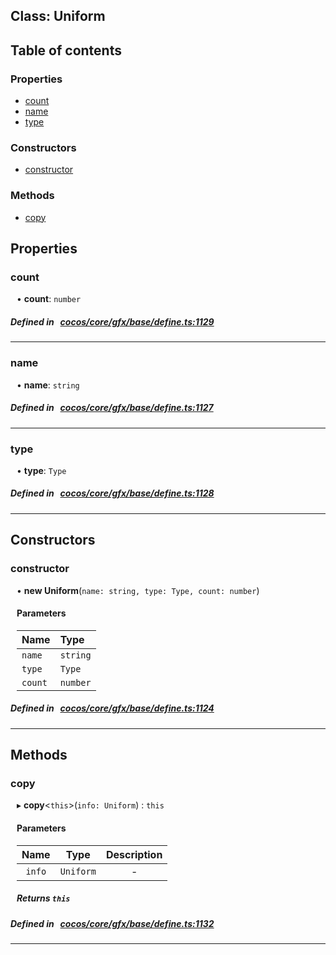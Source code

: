 
## Class: Uniform





<div class="table-of-content">
<h2>Table of contents</h2>


### Properties

- [ count](#count)
- [ name](#name)
- [ type](#type)

### Constructors

- [ constructor](#constructor)

### Methods

- [ copy](#copy)
</div>

## Properties


### count
<div style="margin-left: 10px;">




•  **count**:
`number` 
</div>

##### Defined in &nbsp;   [cocos/core/gfx/base/define.ts:1129](https://github.com/cocos-creator/engine/blob/c7bf6b8a9/cocos/core/gfx/base/define.ts#L1129)&nbsp;


___


### name
<div style="margin-left: 10px;">




•  **name**:
`string` 
</div>

##### Defined in &nbsp;   [cocos/core/gfx/base/define.ts:1127](https://github.com/cocos-creator/engine/blob/c7bf6b8a9/cocos/core/gfx/base/define.ts#L1127)&nbsp;


___


### type
<div style="margin-left: 10px;">




•  **type**:
`Type` 
</div>

##### Defined in &nbsp;   [cocos/core/gfx/base/define.ts:1128](https://github.com/cocos-creator/engine/blob/c7bf6b8a9/cocos/core/gfx/base/define.ts#L1128)&nbsp;


___

<!---->
## Constructors


### constructor
<div style="margin-left: 10px;">

• **new Uniform**(`name: string, type: Type, count: number`)

#### Parameters

| Name | Type |
| :------ | :------ |
| `name` | `string` |
| `type` | `Type` |
| `count` | `number` |
</div>

##### Defined in &nbsp;   [cocos/core/gfx/base/define.ts:1124](https://github.com/cocos-creator/engine/blob/c7bf6b8a9/cocos/core/gfx/base/define.ts#L1124)&nbsp;


---

<!---->
## Methods

### copy

<div style="margin-left: 10px;">

▸   **copy**<`this`\>(`info: Uniform`) : `this`



#### Parameters

| Name | Type | Description |
| :------: | :------: | :------: |
| `info` | `Uniform` | - |


##### Returns `this`
</div>

##### Defined in &nbsp;   [cocos/core/gfx/base/define.ts:1132](https://github.com/cocos-creator/engine/blob/c7bf6b8a9/cocos/core/gfx/base/define.ts#L1132)&nbsp;
___
<!---->



